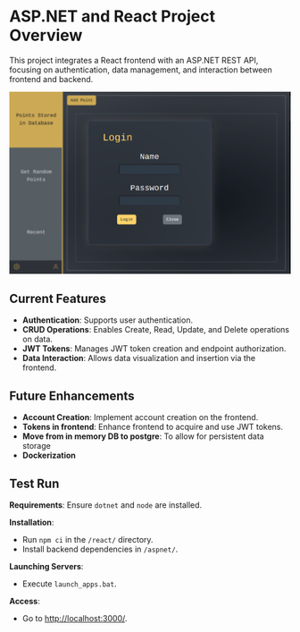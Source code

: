 # ASP.NET and React Project Overview

This project integrates a React frontend with an ASP.NET REST API, focusing on authentication, data management, and interaction between frontend and backend.

<img src="https://github.com/Martenere/NotPointless/blob/main/Login.png" alt="drawing" width="600"/>

## Current Features

- **Authentication**: Supports user authentication.
- **CRUD Operations**: Enables Create, Read, Update, and Delete operations on data.
- **JWT Tokens**: Manages JWT token creation and endpoint authorization.
- **Data Interaction**: Allows data visualization and insertion via the frontend.

## Future Enhancements

- **Account Creation**: Implement account creation on the frontend.
- **Tokens in frontend**: Enhance frontend to acquire and use JWT tokens.
- **Move from in memory DB to postgre**: To allow for persistent data storage
- **Dockerization**

## Test Run

**Requirements**: Ensure `dotnet` and `node` are installed.

**Installation**:
- Run `npm ci` in the `/react/` directory.
- Install backend dependencies in `/aspnet/`.

**Launching Servers**:
- Execute `launch_apps.bat`.

**Access**:
- Go to [http://localhost:3000/](http://localhost:3000/).
